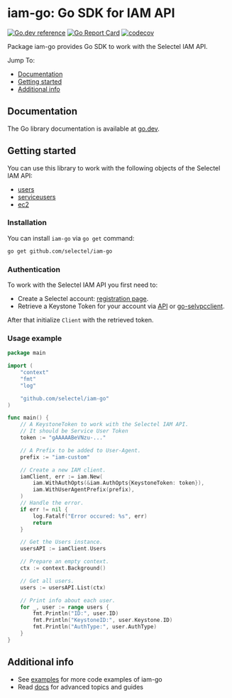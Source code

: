 # iam-go: Go SDK for IAM API

[![Go.dev reference](https://img.shields.io/badge/go.dev-reference-007d9c?logo=go&logoColor=white&style=flat-square)](https://pkg.go.dev/github.com/selectel/iam-go/)
[![Go Report Card](https://goreportcard.com/badge/github.com/selectel/iam-go)](https://goreportcard.com/report/github.com/selectel/iam-go)
[![codecov](https://codecov.io/gh/Selectel/iam-go/branch/main/graph/badge.svg)](https://codecov.io/gh/Selectel/iam-go)

Package iam-go provides Go SDK to work with the Selectel IAM API.

Jump To:
* [Documentation](#Documentation)
* [Getting started](#Getting-started)
* [Additional info](#Additional-info)

## Documentation

The Go library documentation is available at [go.dev](https://pkg.go.dev/github.com/selectel/iam-go/).

## Getting started

You can use this library to work with the following objects of the Selectel IAM API:

* [users](https://pkg.go.dev/github.com/selectel/iam-go/service/users)
* [serviceusers](https://pkg.go.dev/github.com/selectel/iam-go/service/serviceusers)
* [ec2](https://pkg.go.dev/github.com/selectel/iam-go/service/ec2)

### Installation

You can install `iam-go` via `go get` command:

```bash
go get github.com/selectel/iam-go
```

### Authentication

To work with the Selectel IAM API you first need to:

* Create a Selectel account: [registration page](https://my.selectel.ru/registration).
* Retrieve a Keystone Token for your account via [API](https://developers.selectel.com/docs/control-panel/authorization/#obtain-keystone-token) or [go-selvpcclient](https://github.com/selectel/go-selvpcclient).

After that initialize `Client` with the retrieved token.


### Usage example

```go
package main

import (
    "context"
    "fmt"
    "log"

    "github.com/selectel/iam-go"
)

func main() {
    // A KeystoneToken to work with the Selectel IAM API.
    // It should be Service User Token
    token := "gAAAAABeVNzu-..."

    // A Prefix to be added to User-Agent.
    prefix := "iam-custom"

    // Create a new IAM client.
    iamClient, err := iam.New(
    	iam.WithAuthOpts(&iam.AuthOpts{KeystoneToken: token}),
    	iam.WithUserAgentPrefix(prefix),
    )
    // Handle the error.
    if err != nil {
        log.Fatalf("Error occured: %s", err)
        return
    }

    // Get the Users instance.
    usersAPI := iamClient.Users

    // Prepare an empty context.
    ctx := context.Background()

    // Get all users.
    users := usersAPI.List(ctx)

    // Print info about each user.
    for _, user := range users {
        fmt.Println("ID:", user.ID)
        fmt.Println("KeystoneID:", user.Keystone.ID)
        fmt.Println("AuthType:", user.AuthType)
    }
}
```

## Additional info
* See [examples](./examples) for more code examples of iam-go
* Read [docs](./docs) for advanced topics and guides

